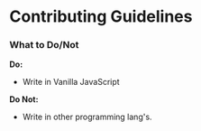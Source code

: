 # Contributing Guidelines

### What to Do/Not

**Do:**

- Write in Vanilla JavaScript

**Do Not:**
- Write in other programming lang's. 
